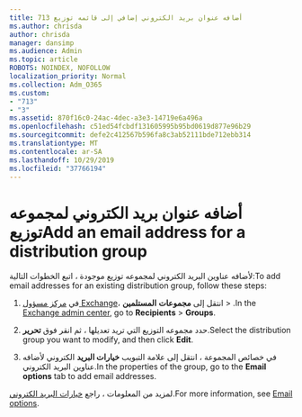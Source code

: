 ```yaml
---
title: 713 أضافه عنوان بريد الكتروني إضافي إلى قائمه توزيع
ms.author: chrisda
author: chrisda
manager: dansimp
ms.audience: Admin
ms.topic: article
ROBOTS: NOINDEX, NOFOLLOW
localization_priority: Normal
ms.collection: Adm_O365
ms.custom:
- "713"
- "3"
ms.assetid: 870f16c0-24ac-4dec-a3e3-14719e6a496a
ms.openlocfilehash: c51ed54fcbdf131605995b95bd0619d877e96b29
ms.sourcegitcommit: defe2c412567b596fa8c3ab52111bde712ebb314
ms.translationtype: MT
ms.contentlocale: ar-SA
ms.lasthandoff: 10/29/2019
ms.locfileid: "37766194"
---
```

# <a name="add-an-email-address-for-a-distribution-group"></a><span data-ttu-id="08030-102">أضافه عنوان بريد الكتروني لمجموعه توزيع</span><span class="sxs-lookup"><span data-stu-id="08030-102">Add an email address for a distribution group</span></span>

<span data-ttu-id="08030-103">لأضافه عناوين البريد الكتروني لمجموعه توزيع موجودة ، اتبع الخطوات التالية:</span><span class="sxs-lookup"><span data-stu-id="08030-103">To add email addresses for an existing distribution group, follow these steps:</span></span>

1. <span data-ttu-id="08030-104">في [مركز مسؤول Exchange](https://outlook.office365.com/ecp/)، انتقل إلى **مجموعات** **المستلمين** \> .</span><span class="sxs-lookup"><span data-stu-id="08030-104">In the [Exchange admin center](https://outlook.office365.com/ecp/), go to **Recipients** \> **Groups**.</span></span>

2. <span data-ttu-id="08030-105">حدد مجموعه التوزيع التي تريد تعديلها ، ثم انقر فوق **تحرير**.</span><span class="sxs-lookup"><span data-stu-id="08030-105">Select the distribution group you want to modify, and then click **Edit**.</span></span>

3. <span data-ttu-id="08030-106">في خصائص المجموعة ، انتقل إلى علامة التبويب **خيارات البريد** الكتروني لأضافه عناوين البريد الكتروني.</span><span class="sxs-lookup"><span data-stu-id="08030-106">In the properties of the group, go to the **Email options** tab to add email addresses.</span></span> 

<span data-ttu-id="08030-107">لمزيد من المعلومات ، راجع [خيارات البريد الكتروني](https://technet.microsoft.com/library/bb124513.aspx#emailoptions).</span><span class="sxs-lookup"><span data-stu-id="08030-107">For more information, see [Email options](https://technet.microsoft.com/library/bb124513.aspx#emailoptions).</span></span>
